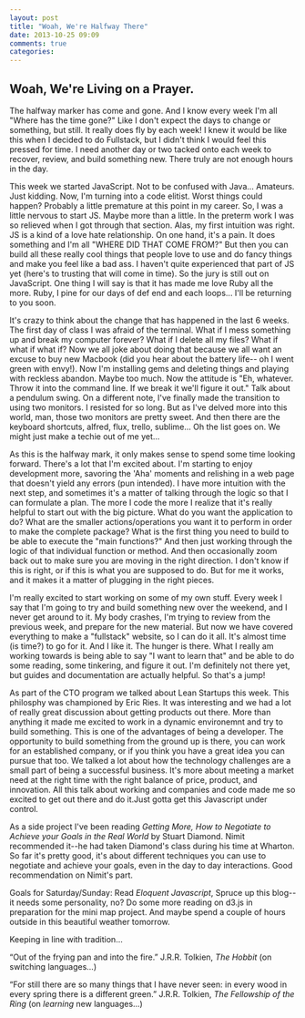 ```yaml
---
layout: post
title: "Woah, We're Halfway There"
date: 2013-10-25 09:09
comments: true
categories:
---
```

## Woah, We're Living on a Prayer.


The halfway marker has come and gone. And I know every week I'm all "Where has the time gone?" Like I don't expect the days to change or something, but still. It really does fly by each week! I knew it would be like this when I decided to do Fullstack, but I didn't think I would feel this pressed for time. I need another day or two tacked onto each week to recover, review, and build something new. There truly are not enough hours in the day.


This week we started JavaScript. Not to be confused with Java... Amateurs. Just kidding. Now, I'm turning into a code elitist. Worst things could happen? Probably a little premature at this point in my career. So, I was a little nervous to start JS. Maybe more than a little. In the preterm work I was so relieved when I got through that section. Alas, my first intuition was right. JS is a kind of a love hate relationship. On one hand, it's a pain. It does something and I'm all "WHERE DID THAT COME FROM?" But then you can build all these really cool things that people love to use and do fancy things and make you feel like a bad ass. I haven't quite experienced that part of JS yet (here's to trusting that will come in time). So the jury is still out on JavaScript. One thing I will say is that it has made me love Ruby all the more. Ruby, I pine for our days of def end and each loops... I'll be returning to you soon.


It's crazy to think about the change that has happened in the last 6 weeks. The first day of class I was afraid of the terminal. What if I mess something up and break my computer forever? What if I delete all my files? What if what if what if? Now we all joke about doing that because we all want an excuse to buy new Macbook (did you hear about the battery life-- oh I went green with envy!). Now I'm installing gems and deleting things and playing with reckless abandon. Maybe too much. Now the attitude is "Eh, whatever. Throw it into the command line. If we break it we'll figure it out." Talk about a pendulum swing. On a different note, I've finally made the transition to using two monitors. I resisted for so long. But as I've delved more into this world, man, those two monitors are pretty sweet. And then there are the keyboard shortcuts, alfred, flux, trello, sublime... Oh the list goes on. We might just make a techie out of me yet...


As this is the halfway mark, it only makes sense to spend some time looking forward. There's a lot that I'm excited about. I'm starting to enjoy development more, savoring the 'Aha' moments and relishing in a web page that doesn't yield any errors (pun intended). I have more intuition with the next step, and sometimes it's a matter of talking through the logic so that I can formulate a plan. The more I code the more I realize that it's really helpful to start out with the big picture. What do you want the application to do? What are the smaller actions/operations you want it to perform in order to make the complete package? What is the first thing you need to build to be able to execute the "main functions?" And then just working through the logic of that individual function or method. And then occasionally zoom back out to make sure you are moving in the right direction. I don't know if this is right, or if this is what you are supposed to do. But for me it works, and it makes it a matter of plugging in the right pieces.


I'm really excited to start working on some of my own stuff. Every week I say that I'm going to try and build something new over the weekend, and I never get around to it. My body crashes, I'm trying to review from the previous week, and prepare for the new material. But now we have covered everything to make a "fullstack" website, so I can do it all. It's almost time (is time?) to go for it. And I like it. The hunger is there. What I really am working towards is being able to say "I want to learn that" and be able to do some reading, some tinkering, and figure it out. I'm definitely not there yet, but guides and documentation are actually helpful. So that's a jump!


As part of the CTO program we talked about Lean Startups this week. This philosphy was championed by Eric Ries. It was interesting and we had a lot of really great discussion about getting products out there. More than anything it made me excited to work in a dynamic environemnt and try to build something. This is one of the advantages of being a developer. The opportunity to build something from the ground up is there, you can work for an established company, or if you think you have a great idea you can pursue that too. We talked a lot about how the technology challenges are a small part of being a successful business. It's more about meeting a market need at the right time with the right balance of price, product, and innovation. All this talk about working and companies and code made me so excited to get out there and do it.Just gotta get this Javascript under control.


As a side project I've been reading *Getting More, How to Negotiate to Achieve your Goals in the Real World* by Stuart Diamond. Nimit recommended it--he had taken Diamond's class during his time at Wharton. So far it's pretty good, it's about different techniques you can use to negotiate and achieve your goals, even in the day to day interactions. Good recommendation on Nimit's part.

Goals for Saturday/Sunday: Read *Eloquent Javascript*, Spruce up this blog--it needs some personality, no? Do some more reading on d3.js in preparation for the mini map project. And maybe spend a couple of hours outside in this beautiful weather tomorrow.


Keeping in line with tradition...


“Out of the frying pan and into the fire.” J.R.R. Tolkien, *The Hobbit* (on switching languages...)

“For still there are so many things
that I have never seen:
in every wood in every spring
there is a different green.” J.R.R. Tolkien, *The Fellowship of the Ring* (on *learning* new languages...)
